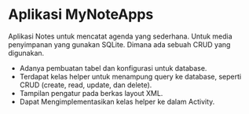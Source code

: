 # Aplikasi MyNoteApps
Aplikasi Notes untuk mencatat agenda yang sederhana. Untuk media penyimpanan yang gunakan SQLite.
Dimana ada sebuah CRUD yang digunakan.

- Adanya pembuatan tabel dan konfigurasi untuk database.
- Terdapat kelas helper untuk menampung query ke database, seperti CRUD (create, read, update, dan delete).
- Tampilan pengatur pada berkas layout XML.
- Dapat Mengimplementasikan kelas helper ke dalam Activity.
